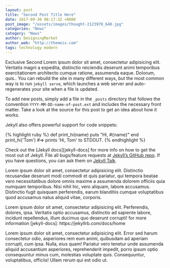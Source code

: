 ```yaml
---
layout: post
title: "Second Post Title Here"
date: 2017-09-30 08:17:32 +0600
post_image: "/assets/images/thought-2123970_640.jpg"
categories: "News"
category: "News"
author: DesigningMarket
author_web: "http://themeix.com"
tags: technology modern 
---
```

Exclusive Second  Lorem ipsum dolor sit amet, consectetur adipisicing elit. Veritatis magni a expedita, distinctio reiciendis deserunt animi temporibus exercitationem architecto cumque ratione, assumenda eaque. Dolorum, quis.. You can rebuild the site in many different ways, but the most common way is to run `jekyll serve`, which launches a web server and auto-regenerates your site when a file is updated.

To add new posts, simply add a file in the `_posts` directory that follows the convention `YYYY-MM-DD-name-of-post.ext` and includes the necessary front matter. Take a look at the source for this post to get an idea about how it works.

Jekyll also offers powerful support for code snippets:

{% highlight ruby %}
def print_hi(name)
  puts "Hi, #{name}"
end
print_hi('Tom')
#=> prints 'Hi, Tom' to STDOUT.
{% endhighlight %}

Check out the [Jekyll docs][jekyll-docs] for more info on how to get the most out of Jekyll. File all bugs/feature requests at [Jekyll’s GitHub repo][jekyll-gh]. If you have questions, you can ask them on [Jekyll Talk][jekyll-talk].
<p>Lorem ipsum dolor sit amet, consectetur adipisicing elit. Distinctio recusandae deserunt modi commodi et quis pariatur, qui tempora beatae vero necessitatibus dolore omnis maxime a assumenda dolorem officiis quia numquam temporibus. Nisi nihil hic, vero aliquam, labore accusamus. Distinctio fugit quisquam perferendis, earum blanditiis cumque voluptatibus quod accusamus natus aliquid vitae, corporis.</p>

<p>Lorem ipsum dolor sit amet, consectetur adipisicing elit. Perferendis, dolores, ipsa. Veritatis optio accusamus, distinctio ad sapiente labore, incidunt repellendus, illum ducimus quo deserunt corrupti! for more information [jekyll-docs]: https://jekyllrb.com/docs/home </p>


[jekyll-gh]:   https://github.com/jekyll/jekyll

[jekyll-talk]: https://talk.jekyllrb.com/

<p>Lorem ipsum dolor sit amet, consectetur adipisicing elit. Error sed harum consectetur odio, asperiores rem eum animi, quibusdam ad aperiam corrupti, cum ipsa. Nulla, eius quam! Pariatur vero tenetur unde assumenda aliquid accusantium asperiores, reprehenderit impedit, porro ipsum optio consequuntur minus cum, molestias voluptate quis. Consequuntur, voluptatibus, officiis! Ullam rerum qui est odio ut.</p>